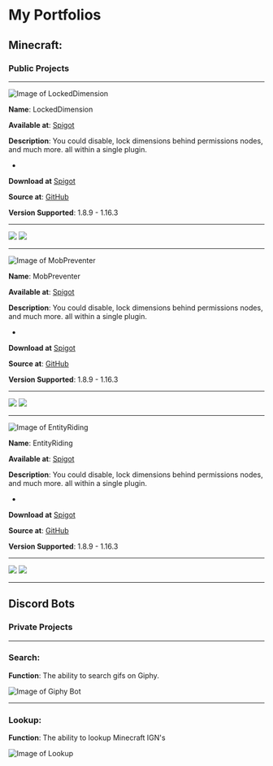 # My Portfolios

## Minecraft:

### Public Projects

---
![Image of LockedDimension](https://cdn.discordapp.com/attachments/772170600033681419/772170644771176458/LockedDimension_bannar.png)

**Name**: LockedDimension

**Available at**: [Spigot](https://www.spigotmc.org/resources/lockeddimension-1-8-8-1-16-3-have-freedom-over-your-dimensions.84331/)

**Description**: You could disable, lock dimensions behind permissions nodes, and much more. all within a single plugin.​

-

**Download at** [Spigot](https://www.spigotmc.org/resources/lockeddimension-1-8-8-1-16-3-have-freedom-over-your-dimensions.84331/)

**Source at**: [GitHub](https://github.com/Tofpu/LockedDimension)

**Version Supported**: 1.8.9 - 1.16.3

---
<img src=https://badges.spiget.org/resources/version/Version-blue-84331.svg>
<img src=https://badges.spiget.org/resources/downloads/Downloads-blue-84331.svg>


---

![Image of MobPreventer](https://cdn.discordapp.com/attachments/772170600033681419/772171440756883496/mobpreventer_banner.png)

**Name**: MobPreventer

**Available at**: [Spigot](https://www.spigotmc.org/resources/lockeddimension-1-8-8-1-16-3-have-freedom-over-your-dimensions.84331/)

**Description**: You could disable, lock dimensions behind permissions nodes, and much more. all within a single plugin.​

-

**Download at** [Spigot](https://www.spigotmc.org/resources/mobpreventer-1-8-8-1-16-3-prevent-mobs-from-spawning-into-your-world.84308/)

**Source at**: [GitHub](https://github.com/Tofpu/MobPreventer)

**Version Supported**: 1.8.9 - 1.16.3

---
<img src=https://badges.spiget.org/resources/version/Version-blue-84308.svg>
<img src=https://badges.spiget.org/resources/downloads/Downloads-blue-84308.svg>

---


![Image of EntityRiding](https://cdn.discordapp.com/attachments/772170600033681419/772171802767523840/entityriding_bannar.png)

**Name**: EntityRiding

**Available at**: [Spigot](https://www.spigotmc.org/resources/entityriding-1-8-8-1-16-3-let-your-players-enjoy-the-view.84332/)

**Description**: You could disable, lock dimensions behind permissions nodes, and much more. all within a single plugin.​

-

**Download at** [Spigot](https://www.spigotmc.org/resources/mobpreventer-1-8-8-1-16-3-prevent-mobs-from-spawning-into-your-world.84308/)

**Source at**: [GitHub](https://github.com/Tofpu/EntityRiding)

**Version Supported**: 1.8.9 - 1.16.3

---
<img src=https://badges.spiget.org/resources/version/Version-blue-84332.svg>
<img src=https://badges.spiget.org/resources/downloads/Downloads-blue-84332.svg>

---

## Discord Bots
### Private Projects
---
### Search:
**Function**: The ability to search gifs on Giphy.

![Image of Giphy Bot](https://cdn.discordapp.com/attachments/772170600033681419/772176842576494622/unknown_1.png)

---
### Lookup:
**Function**: The ability to lookup Minecraft IGN's

![Image of Lookup](https://cdn.discordapp.com/attachments/772170600033681419/772179259379941396/cd3897b4-3135-4805-81b9-0954810b186f.png)
